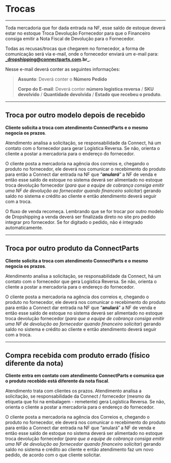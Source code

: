 # Trocas

---

Toda mercadoria que for dada entrada na NF, esse saldo de estoque deverá estar no estoque Troca Devolução Fornecedor para que o Financeiro consiga emitir a Nota Fiscal de Devolução para o Fornecedor.

Todas as recusas/trocas que chegarem no fornecedor, a forma de comunicação será via e-mail, onde o fornecedor enviará um e-mail para: **_dropshipping@connectparts.com.br_**. 

Nesse e-mail deverá conter as seguintes informações:

>**Assunto**: Deverá conter o **Número Pedido**
>
>**Corpo do E-mail**: Deverá conter **número logística reversa** / **SKU devolvido** / **Quantidade devolvida** / **Estado que recebeu o produto**. 


---

## Troca por outro modelo depois de recebido

**Cliente solicita a troca com atendimento ConnectParts e o mesmo negocia os prazos**.

Atendimento analisa a solicitação, se responsabilidade da Connect, há um contato com o fornecedor para gerar Logística Reversa. Se não, orienta o cliente a postar a mercadoria para o endereço do fornecedor.


O cliente posta a mercadoria na agência dos correios e, chegando o produto no fornecedor, ele deverá nos comunicar o recebimento do produto para então a Connect dar entrada na NF que “**_anulará_**” a NF de venda e então esse saldo de estoque no sistema deverá ser alimentado no estoque troca devolução fornecedor (_para que a equipe de cobrança consiga emitir uma NF de devolução ao fornecedor quando financeiro solicitar_) gerando saldo no sistema e crédito ao cliente e então atendimento deverá seguir com a troca.

O fluxo de venda recomeça. Lembrando que se for trocar por outro modelo de Dropshipping a venda deverá ser finalizada direto no site pro pedido integrar pro fornecedor. Se for digitado o pedido, não é integrado automaticamente.

---

## Troca por outro produto da ConnectParts

**Cliente solicita a troca com atendimento ConnectParts e o mesmo negocia os prazos**.

Atendimento analisa a solicitação, se responsabilidade da Connect, há um contato com o fornecedor que gera Logística Reversa. Se não, orienta o cliente a postar a mercadoria para o endereço do fornecedor.

O cliente posta a mercadoria na agência dos correios e, chegando o produto no fornecedor, ele deverá nos comunicar o recebimento do produto para então a Connect dar entrada na NF que “**anulará**” a NF de venda e então esse saldo de estoque no sistema deverá ser alimentado no estoque troca devolução fornecedor (_para que a equipe de cobrança consiga emitir uma NF de devolução ao fornecedor quando financeiro solicitar_) gerando saldo no sistema e crédito ao cliente e então atendimento deverá seguir com a troca.

---

## Compra recebida com produto errado (físico diferente da nota) 

**Cliente entra em contato com atendimento ConnectParts e comunica que o produto recebido está diferente da nota fiscal**. 

Atendimento trata com clientes os prazos. Atendimento analisa a solicitação, se responsabilidade da Connect / fornecedor (mesmo da etiqueta que foi na embalagem - remetente) gera Logística Reversa. Se não, orienta o cliente a postar a mercadoria para o endereço do fornecedor.

O cliente posta a mercadoria na agência dos Correios e, chegando o produto no fornecedor, ele deverá nos comunicar o recebimento do produto para então a Connect dar entrada na NF que “anulará” a NF de venda e então esse saldo de estoque no sistema deverá ser alimentado no estoque troca devolução fornecedor (_para que a equipe de cobrança consiga emitir uma NF de devolução ao fornecedor quando financeiro solicitar_) gerando saldo no sistema e crédito ao cliente e então atendimento faz um novo pedido, de acordo com o que cliente solicitar.